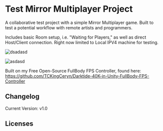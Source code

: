 # Test Mirror Multiplayer Project
A collaborative test project with a simple Mirror Multiplayer game.  Built to test a potential workflow with remote artists and programmers.

Includes basic Room setup, i.e. "Waiting for Players," as well as direct Host/Client connection.  Right now limited to Local IPV4 machine for testing.

![dsadasd](https://github.com/TCKingCeryn/Test-Mirror-Multiplayer-Project/assets/128671881/e8fa0a65-c449-4d77-aacf-315e84d3f32b)

![asdasd](https://github.com/TCKingCeryn/Test-Mirror-Multiplayer-Project/assets/128671881/e0cc33c2-73e4-4b46-8dce-8274fc458cef)


Built on my Free Open-Source FullBody FPS Controller, found here:
https://github.com/TCKingCeryn/Darktide-40K-in-Unity-FullBody-FPS-Controller


## Changelog
Current Version: v1.0

## Licenses
